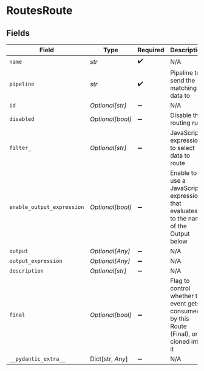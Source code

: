 # RoutesRoute


## Fields

| Field                                                                                    | Type                                                                                     | Required                                                                                 | Description                                                                              |
| ---------------------------------------------------------------------------------------- | ---------------------------------------------------------------------------------------- | ---------------------------------------------------------------------------------------- | ---------------------------------------------------------------------------------------- |
| `name`                                                                                   | *str*                                                                                    | :heavy_check_mark:                                                                       | N/A                                                                                      |
| `pipeline`                                                                               | *str*                                                                                    | :heavy_check_mark:                                                                       | Pipeline to send the matching data to                                                    |
| `id`                                                                                     | *Optional[str]*                                                                          | :heavy_minus_sign:                                                                       | N/A                                                                                      |
| `disabled`                                                                               | *Optional[bool]*                                                                         | :heavy_minus_sign:                                                                       | Disable this routing rule                                                                |
| `filter_`                                                                                | *Optional[str]*                                                                          | :heavy_minus_sign:                                                                       | JavaScript expression to select data to route                                            |
| `enable_output_expression`                                                               | *Optional[bool]*                                                                         | :heavy_minus_sign:                                                                       | Enable to use a JavaScript expression that evaluates to the name of the Output below     |
| `output`                                                                                 | *Optional[Any]*                                                                          | :heavy_minus_sign:                                                                       | N/A                                                                                      |
| `output_expression`                                                                      | *Optional[Any]*                                                                          | :heavy_minus_sign:                                                                       | N/A                                                                                      |
| `description`                                                                            | *Optional[str]*                                                                          | :heavy_minus_sign:                                                                       | N/A                                                                                      |
| `final`                                                                                  | *Optional[bool]*                                                                         | :heavy_minus_sign:                                                                       | Flag to control whether the event gets consumed by this Route (Final), or cloned into it |
| `__pydantic_extra__`                                                                     | Dict[str, *Any*]                                                                         | :heavy_minus_sign:                                                                       | N/A                                                                                      |